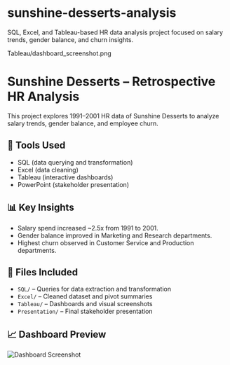 # sunshine-desserts-analysis
SQL, Excel, and Tableau-based HR data analysis project focused on salary trends, gender balance, and churn insights.

Tableau/dashboard_screenshot.png




# Sunshine Desserts – Retrospective HR Analysis

This project explores 1991–2001 HR data of Sunshine Desserts to analyze salary trends, gender balance, and employee churn.

## 🔧 Tools Used
- SQL (data querying and transformation)
- Excel (data cleaning)
- Tableau (interactive dashboards)
- PowerPoint (stakeholder presentation)

## 📊 Key Insights
- Salary spend increased ~2.5x from 1991 to 2001.
- Gender balance improved in Marketing and Research departments.
- Highest churn observed in Customer Service and Production departments.

## 📂 Files Included
- `SQL/` – Queries for data extraction and transformation
- `Excel/` – Cleaned dataset and pivot summaries
- `Tableau/` – Dashboards and visual screenshots
- `Presentation/` – Final stakeholder presentation

## 📈 Dashboard Preview
![Dashboard Screenshot](Tableau/dashboard_screenshot.png)

